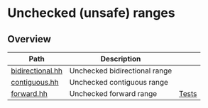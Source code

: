 # Unchecked (unsafe) ranges

## Overview

| Path                                 | Description                   |                          |
| ------------------------------------ | ----------------------------- | ------------------------ |
| [bidirectional.hh](bidirectional.hh) | Unchecked bidirectional range |                          |
| [contiguous.hh](contiguous.hh)       | Unchecked contiguous range    |                          |
| [forward.hh](forward.hh)             | Unchecked forward range       | [Tests](forward.test.cc) |
